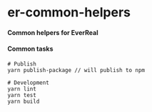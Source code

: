 # er-common-helpers

#### Common helpers for EverReal

#### Common tasks
```
# Publish
yarn publish-package // will publish to npm

# Development
yarn lint
yarn test
yarn build
```

